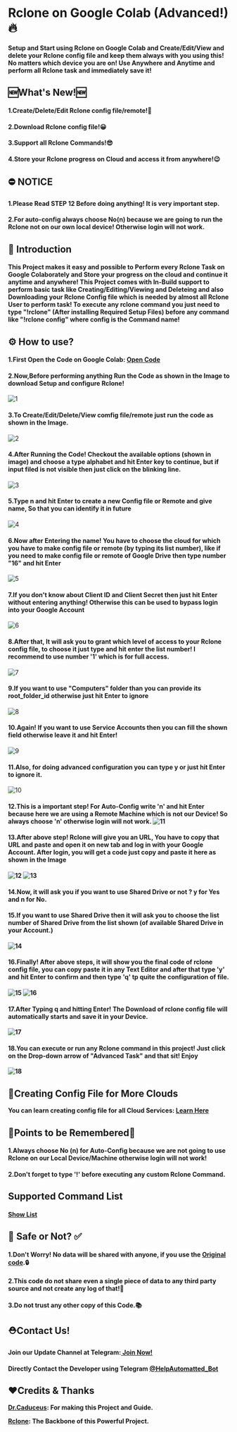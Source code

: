 # Rclone on Google Colab (Advanced!) 🔥
<p><b>Setup and Start using Rclone on Google Colab and Create/Edit/View and delete your Rclone config file and keep them always with you using this! No matters which device you are on! Use Anywhere and Anytime and perform all Rclone task and immediately save it!</b></p>
<h2><b>🆕What's New!🆕</b></h2>
<h4><b>1.Create/Delete/Edit Rclone config file/remote!🤩</b></h4>
<h4><b>2.Download Rclone config file!😀</b></h4>
<h4><b>3.Support all Rclone Commands!😎</b></h4>
<h4><b>4.Store your Rclone progress on Cloud and access it from anywhere!😉</b></h4>
<h2><b>⛔ NOTICE</b></h2>
<h4><b>1.Please Read STEP 12 Before doing anything! It is very important step.</b></h4>
<h4><b>2.For auto-config always choose No(n) because we are going to run the Rclone not on our own local device! Otherwise login will not work.</b></h4>
<h2><b>📝 Introduction</b></h2>
<h4><b>This Project makes it easy and possible to Perform every Rclone Task on Google Colaborately and Store your progress on the cloud and continue it anytime and anywhere! This Project comes with In-Build support to perform basic task like Creating/Editing/Viewing and Deleteing and also Downloading your Rclone Config file which is needed by almost all Rclone User to perform task! To execute any rclone command you just need to type "!rclone" (After installing Required Setup Files) before any command like "!rclone config" where config is the Command name!</b></h4>
<h2><b>⚙️ How to use?</b></h2>
<!--- Step Area Begin --->
<h4><b>1.First Open the Code on Google Colab: <a href="https://colab.research.google.com/github/TheCaduceus/Rclone-Setup-on-Google-Colab/blob/main/Rclone.ipynb" alt="Open Code">Open Code</a></b></h4>
<h4><b>2.Now,Before performing anything Run the Code as shown in the Image to download Setup and configure Rclone!</b></h4>
<img src="Img/1.png" alt="1">
<h4><b>3.To Create/Edit/Delete/View comfig file/remote just run the code as shown in the Image.</b></h4>
<img src="Img/2.png" alt="2">
<h4><b>4.After Running the Code! Checkout the available options (shown in image) and choose a type alphabet and hit Enter key to continue, but if input filed is not visible then just click on the blinking line.</b></h4>
<img src="Img/3.png" alt="3">
<h4><b>5.Type n and hit Enter to create a new Config file or Remote and give name, So that you can identify it in future</b></h4>
<img src="Img/4.png" alt="4">
<h4><b>6.Now after Entering the name! You have to choose the cloud for which you have to make config file or remote (by typing its list number), like if you need to make config file or remote of Google Drive then type number "16" and hit Enter</b></h4>
<img src="Img/5.png" alt="5">
<h4><b>7.If you don't know about Client ID and Client Secret then just hit Enter without entering anything! Otherwise this can be used to bypass login into your Google Account</b></h4>
<img src="Img/6.png" alt="6">
<h4><b>8.After that, It will ask you to grant which level of access to your Rclone config file, to choose it just type and hit enter the list number! I recommend to use number '1' which is for full access.</b></h4>
<img src="Img/7.png" alt="7">
<h4><b>9.If you want to use "Computers" folder than you can provide its root_folder_id otherwise just hit Enter to ignore</b></h4>
<img src="Img/8.png" alt="8">
<h4><b>10.Again! If you want to use Service Accounts then you can fill the shown field otherwise leave it and hit Enter!</b></h4>
<img src="Img/9.png" alt="9">
<h4><b>11.Also, for doing advanced configuration you can type y or just hit Enter to ignore it.</b></h4>
<img src="Img/10.png" alt="10">
<h4><b>12.This is a important step! For Auto-Config write 'n' and hit Enter because here we are using a Remote Machine which is not our Device! So always choose 'n' otherwise login will not work.
<img src="Img/11.png" alt="11">
<h4><b>13.After above step! Rclone will give you an URL, You have to copy that URL and paste and open it on new tab and log in with your Google Account. After login, you will get a code just copy and paste it here as shown in the Image</b></h4>
<img src="Img/12.png" alt="12">
<img src="Img/13.png" alt="13">
<h4><b>14.Now, it will ask you if you want to use Shared Drive or not ? y for Yes and n for No.</b></h4>
<h4><b>15.If you want to use Shared Drive then it will ask you to choose the list number of Shared Drive from the list shown (of available Shared Drive in your Account.)</b></h4>
<img src="Img/14.png" alt="14">
<h4><b>16.Finally! After above steps, it will show you the final code of rclone config file, you can copy paste it in any Text Editor and after that type 'y' and hit Enter to confirm and then type 'q' tp quite the configuration of file.</b></h4>
<img src="Img/15.png" alt="15">
<img src="Img/16.png" alt="16">
<h4><b>17.After Typing q and hitting Enter! The Download of rclone config file will automatically starts and save it in your Device.</b></h4>
<img src="Img/17.png" alt="17">
<h4><b>18.You can execute or run any Rclone command in this project! Just click on the Drop-down arrow of "Advanced Task" and that sit! Enjoy</b></h4>
<img src="Img/18.png" alt="18">
<!--- Step Area Ended --->
<h2><b>📑Creating Config File for More Clouds</b></h2>
<p><b>You can learn creating config file for all Cloud Services: <a href="https://rclone.org/docs/">Learn Here</a></b></p>
<h2><b>🎯Points to be Remembered🎯</b></h2>
<h4><b>1.Always choose No (n) for Auto-Config because we are not going to use Rclone on our Local Device/Machine otherwise login will not work!</b></h4>
<h4><b>2.Don't forget to type '!' before executing any custom Rclone Command.</b></h4>
<h2><b>Supported Command List</b></h2>
<h4><b><a href="https://github.com/TheCaduceus/Rclone-Setup-on-Google-Colab/blob/main/Cmds.md">Show List</a></b></h4>
<h2> 🔐 Safe or Not? ✅</h2>
<h4> 1.Don't Worry! No data will be shared with anyone, if you use the <a href="https://github.com/TheCaduceus/Rclone-Setup-on-Google-Colab">Original code</a>.🔒</h4>
<h4> 2.This code do not share even a single piece of data to any third party source and not create any log of that!🔑</h4>
<h4> 3.Do not trust any other copy of this Code.📚</h4>
<h2>⛑Contact Us!</h2>
<h4>Join our Update Channel at Telegram:<a href="https://telegram.me/TheCaduceusUPDATE"> Join Now!</a>
<h4>Directly Contact the Developer using Telegram <a href="https://telegram.me/HelpAutomatted_Bot">@HelpAutomatted_Bot</a></h4>
<h2>❤️Credits & Thanks</h2>
<p><b><a href="https://github.com/TheCaduceus">Dr.Caduceus</a>: For making this Project and Guide.</b></p>
<p><b><a href="https://rclone.org/">Rclone</a>: The Backbone of this Powerful Project.</b></p>
